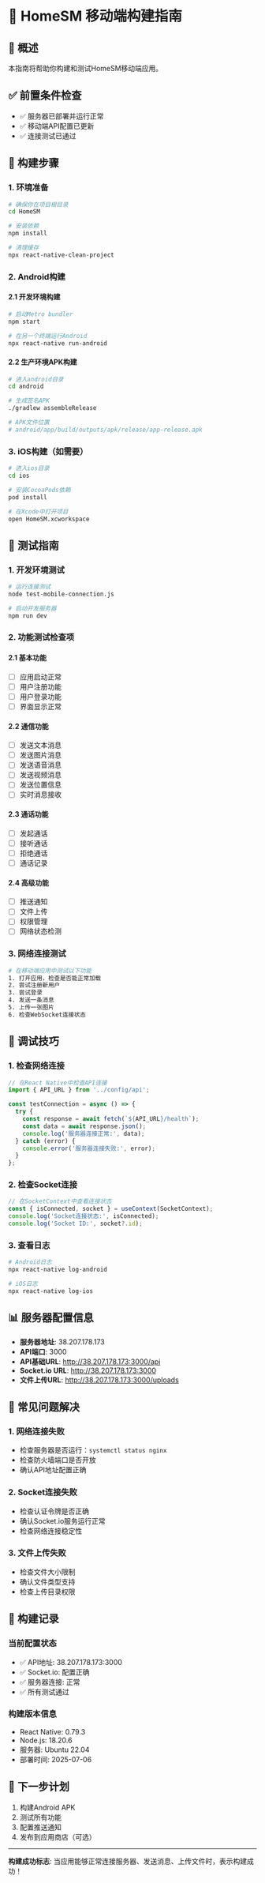 # 📱 HomeSM 移动端构建指南

## 🎯 概述
本指南将帮助你构建和测试HomeSM移动端应用。

## ✅ 前置条件检查
- ✅ 服务器已部署并运行正常
- ✅ 移动端API配置已更新
- ✅ 连接测试已通过

## 🚀 构建步骤

### 1. 环境准备
```bash
# 确保你在项目根目录
cd HomeSM

# 安装依赖
npm install

# 清理缓存
npx react-native-clean-project
```

### 2. Android构建

#### 2.1 开发环境构建
```bash
# 启动Metro bundler
npm start

# 在另一个终端运行Android
npx react-native run-android
```

#### 2.2 生产环境APK构建
```bash
# 进入android目录
cd android

# 生成签名APK
./gradlew assembleRelease

# APK文件位置
# android/app/build/outputs/apk/release/app-release.apk
```

### 3. iOS构建（如需要）
```bash
# 进入ios目录
cd ios

# 安装CocoaPods依赖
pod install

# 在Xcode中打开项目
open HomeSM.xcworkspace
```

## 🧪 测试指南

### 1. 开发环境测试
```bash
# 运行连接测试
node test-mobile-connection.js

# 启动开发服务器
npm run dev
```

### 2. 功能测试检查项

#### 2.1 基本功能
- [ ] 应用启动正常
- [ ] 用户注册功能
- [ ] 用户登录功能
- [ ] 界面显示正常

#### 2.2 通信功能
- [ ] 发送文本消息
- [ ] 发送图片消息
- [ ] 发送语音消息
- [ ] 发送视频消息
- [ ] 发送位置信息
- [ ] 实时消息接收

#### 2.3 通话功能
- [ ] 发起通话
- [ ] 接听通话
- [ ] 拒绝通话
- [ ] 通话记录

#### 2.4 高级功能
- [ ] 推送通知
- [ ] 文件上传
- [ ] 权限管理
- [ ] 网络状态检测

### 3. 网络连接测试
```bash
# 在移动端应用中测试以下功能
1. 打开应用，检查是否能正常加载
2. 尝试注册新用户
3. 尝试登录
4. 发送一条消息
5. 上传一张图片
6. 检查WebSocket连接状态
```

## 🔧 调试技巧

### 1. 检查网络连接
```javascript
// 在React Native中检查API连接
import { API_URL } from '../config/api';

const testConnection = async () => {
  try {
    const response = await fetch(`${API_URL}/health`);
    const data = await response.json();
    console.log('服务器连接正常:', data);
  } catch (error) {
    console.error('服务器连接失败:', error);
  }
};
```

### 2. 检查Socket连接
```javascript
// 在SocketContext中查看连接状态
const { isConnected, socket } = useContext(SocketContext);
console.log('Socket连接状态:', isConnected);
console.log('Socket ID:', socket?.id);
```

### 3. 查看日志
```bash
# Android日志
npx react-native log-android

# iOS日志
npx react-native log-ios
```

## 📊 服务器配置信息
- **服务器地址**: 38.207.178.173
- **API端口**: 3000
- **API基础URL**: http://38.207.178.173:3000/api
- **Socket.io URL**: http://38.207.178.173:3000
- **文件上传URL**: http://38.207.178.173:3000/uploads

## 🚨 常见问题解决

### 1. 网络连接失败
- 检查服务器是否运行：`systemctl status nginx`
- 检查防火墙端口是否开放
- 确认API地址配置正确

### 2. Socket连接失败
- 检查认证令牌是否正确
- 确认Socket.io服务运行正常
- 检查网络连接稳定性

### 3. 文件上传失败
- 检查文件大小限制
- 确认文件类型支持
- 检查上传目录权限

## 📝 构建记录

### 当前配置状态
- ✅ API地址: 38.207.178.173:3000
- ✅ Socket.io: 配置正确
- ✅ 服务器连接: 正常
- ✅ 所有测试通过

### 构建版本信息
- React Native: 0.79.3
- Node.js: 18.20.6
- 服务器: Ubuntu 22.04
- 部署时间: 2025-07-06

## 🎯 下一步计划
1. 构建Android APK
2. 测试所有功能
3. 配置推送通知
4. 发布到应用商店（可选）

---
**构建成功标志**: 当应用能够正常连接服务器、发送消息、上传文件时，表示构建成功！ 